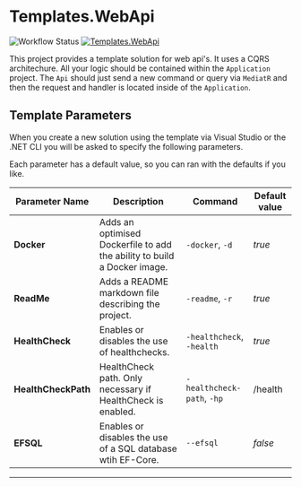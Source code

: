 # Templates.WebApi

![Workflow Status](https://github.com/chrilleson/Templates.WebApi/actions/workflows/release.yaml/badge.svg) [![Templates.WebApi](https://img.shields.io/nuget/v/Templates.WebApi.svg)](https://www.nuget.org/packages/Templates.WebApi/)

This project provides a template solution for web api's. It uses a CQRS architechure. All your logic should be contained within the `Application` project. The `Api` should just send a new command or query via `MediatR` and then the request and handler is located inside of the `Application`.

## Template Parameters

When you create a new solution using the template via Visual Studio or the .NET CLI you will be asked to specify the following parameters.

Each parameter has a default value, so you can ran with the defaults if you like.

| Parameter Name        | Description                                                                      | Command                   | Default value           |
|-----------------------|----------------------------------------------------------------------------------|---------------------------|-------------------------|
| **Docker**            | Adds an optimised Dockerfile to add the ability to build a Docker image.         | `-docker`, `-d`           | _true_                  |
| **ReadMe**            | Adds a README markdown file describing the project.                              | `-readme`, `-r`           | _true_                  |
| **HealthCheck**       | Enables or disables the use of healthchecks.                                     | `-healthcheck`, `-health` | _true_                  |
| **HealthCheckPath**   | HealthCheck path. Only necessary if HealthCheck is enabled.                      | `-healthcheck-path`, `-hp`| /health                 |
| **EFSQL**             | Enables or disables the use of a SQL database wtih EF-Core.                      | `--efsql`                 | _false_                 |

---
